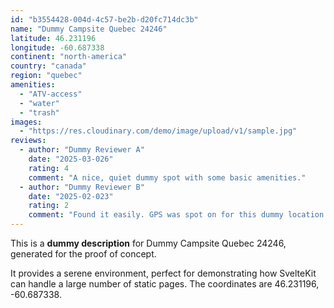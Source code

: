 ```yaml
---
id: "b3554428-004d-4c57-be2b-d20fc714dc3b"
name: "Dummy Campsite Quebec 24246"
latitude: 46.231196
longitude: -60.687338
continent: "north-america"
country: "canada"
region: "quebec"
amenities:
  - "ATV-access"
  - "water"
  - "trash"
images:
  - "https://res.cloudinary.com/demo/image/upload/v1/sample.jpg"
reviews:
  - author: "Dummy Reviewer A"
    date: "2025-03-026"
    rating: 4
    comment: "A nice, quiet dummy spot with some basic amenities."
  - author: "Dummy Reviewer B"
    date: "2025-02-023"
    rating: 2
    comment: "Found it easily. GPS was spot on for this dummy location."
---
```


This is a **dummy description** for Dummy Campsite Quebec 24246, generated for the proof of concept.

It provides a serene environment, perfect for demonstrating how SvelteKit can handle a large number of static pages. The coordinates are 46.231196, -60.687338.
